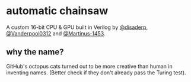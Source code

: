 # automatic chainsaw

A custom 16-bit CPU & GPU built in Verilog by [@disaderp](https://github.com/disaderp), [@Vanderpool0312](https://github.com/Vanderpool0312) and [@Martinus-1453](https://github.com/Martinus-1453).

## why the name?

GitHub's octopus cats turned out to be more creative than human in inventing names. (Better check if they don't already pass the Turing test).

